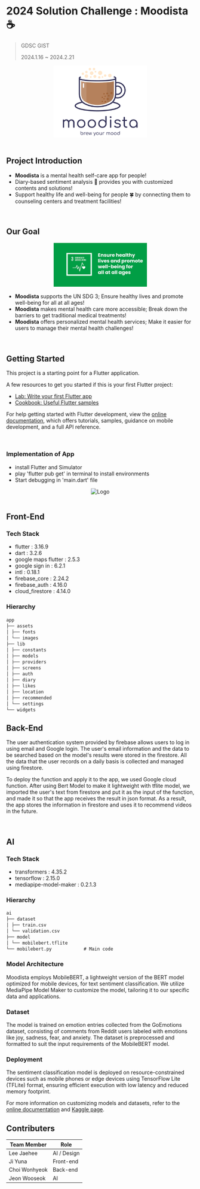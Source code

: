 # 2024 Solution Challenge : Moodista ☕️

> GDSC GIST
>
> 2024.1.16 ~ 2024.2.21

<div align="center">
  <img src="assets/images/loading_logo.png" alt="Logo" width="250"/>
</div>

<br>

## Project Introduction

- **Moodista** is a mental health self-care app for people!
- Diary-based sentiment analysis 📝 provides you with customized contents and solutions!
- Support healthy life and well-being for people 🍀 by connecting them to counseling centers and treatment facilities!

<br>

## Our Goal

<div align="center">
  <img src="assets/images/unsdg3.jpg" alt="Logo" width="250"/>
</div>

- **Moodista** supports the UN SDG 3; Ensure healthy lives and promote well-being for all at all ages!
- **Moodista** makes mental health care more accessible; Break down the barriers to get traditional medical treatments!
- **Moodista** offers personalized mental health services; Make it easier for users to manage their mental health challenges!

<br>

## Getting Started

This project is a starting point for a Flutter application.

A few resources to get you started if this is your first Flutter project:

- [Lab: Write your first Flutter app](https://docs.flutter.dev/get-started/codelab)
- [Cookbook: Useful Flutter samples](https://docs.flutter.dev/cookbook)

For help getting started with Flutter development, view the
[online documentation](https://docs.flutter.dev/), which offers tutorials,
samples, guidance on mobile development, and a full API reference.

<br>

### Implementation of App
- install Flutter and Simulator
- play 'flutter pub get' in terminal to install environments
- Start debugging in 'main.dart' file

<div align="center">
  <img src="assets/images/moodista_video.gif" alt="Logo" width="250"/>
</div>

<br>

## Front-End

### Tech Stack
- flutter : 3.16.9
- dart : 3.2.6
- google maps flutter : 2.5.3
- google sign in : 6.2.1
- intl : 0.18.1
- firebase_core : 2.24.2
- firebase_auth : 4.16.0
- cloud_firestore : 4.14.0

### Hierarchy

```
app
├── assets
│ ├── fonts
│ └── images
├── lib
│ ├── constants
│ ├── models
│ ├── providers
│ ├── screens
│ ├── auth
│ ├── diary
│ ├── likes
│ ├── location
│ ├── recommended
│ └── settings
└── widgets
```

## Back-End

The user authentication system provided by firebase allows users to log in using email and Google login. The user's email information and the data to be searched based on the model's results were stored in the firestore. All the data that the user records on a daily basis is collected and managed using firestore.

To deploy the function and apply it to the app, we used Google cloud function. After using Bert Model to make it lightweight with tflite model, we imported the user's text from firestore and put it as the input of the function, and made it so that the app receives the result in json format. As a result, the app stores the information in firestore and uses it to recommend videos in the future.

<br>

## AI

### Tech Stack
- transformers : 4.35.2
- tensorflow : 2.15.0
- mediapipe-model-maker : 0.2.1.3

### Hierarchy

```
ai
├── dataset
│ ├── train.csv
│ └── validation.csv
├── model
│ └── mobilebert.tflite
└── mobilebert.py            # Main code
```

### Model Architecture

Moodista employs MobileBERT, a lightweight version of the BERT model optimized for mobile devices, for text sentiment classification. We utilize MediaPipe Model Maker to customize the model, tailoring it to our specific data and applications.

### Dataset

The model is trained on emotion entries collected from the GoEmotions dataset, consisting of comments from Reddit users labeled with emotions like joy, sadness, fear, and anxiety. The dataset is preprocessed and formatted to suit the input requirements of the MobileBERT model.

### Deployment

The sentiment classification model is deployed on resource-constrained devices such as mobile phones or edge devices using TensorFlow Lite (TFLite) format, ensuring efficient execution with low latency and reduced memory footprint.

For more information on customizing models and datasets, refer to the [online documentation](https://developers.google.com/mediapipe/solutions/customization/text_classifier) and [Kaggle page](https://www.kaggle.com/datasets/shivamb/go-emotions-google-emotions-dataset).

## Contributers

| Team Member   | Role           |
|---------------|----------------|
| Lee Jaehee    | AI / Design    |
| Ji Yuna       | Front-end      |
| Choi Wonhyeok | Back-end       |
| Jeon Wooseok  | AI             |
